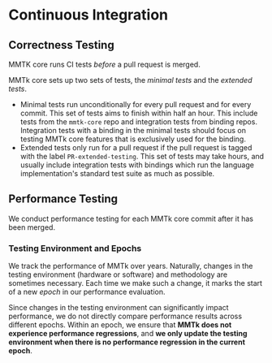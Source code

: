 # Continuous Integration

## Correctness Testing

MMTK core runs CI tests *before* a pull request is merged.

MMTk core sets up two sets of tests, the *minimal tests* and the *extended tests*.
* Minimal tests run unconditionally for every pull request and for every commit. This set of tests aims to finish within half an hour.
  This include tests from the `mmtk-core` repo and integration tests from binding repos. Integration tests with a binding in the minimal tests should
  focus on testing MMTk core features that is exclusively used for the binding.
* Extended tests only run for a pull request if the pull request is tagged with the label `PR-extended-testing`. This set of tests
  may take hours, and usually include integration tests with bindings which run the language implementation's standard test suite
  as much as possible.

## Performance Testing

We conduct performance testing for each MMTk core commit after it has been merged.

### Testing Environment and Epochs

We track the performance of MMTk over years. Naturally, changes in the testing environment (hardware or software) and methodology are sometimes necessary. Each time we make such a change, it marks the start of a new *epoch* in our performance evaluation.

Since changes in the testing environment can significantly impact performance, we do not directly compare performance results across different epochs. Within an epoch, we ensure that **MMTk does not experience performance regressions**, and **we only update the testing environment when there is no performance regression in the current epoch**.
